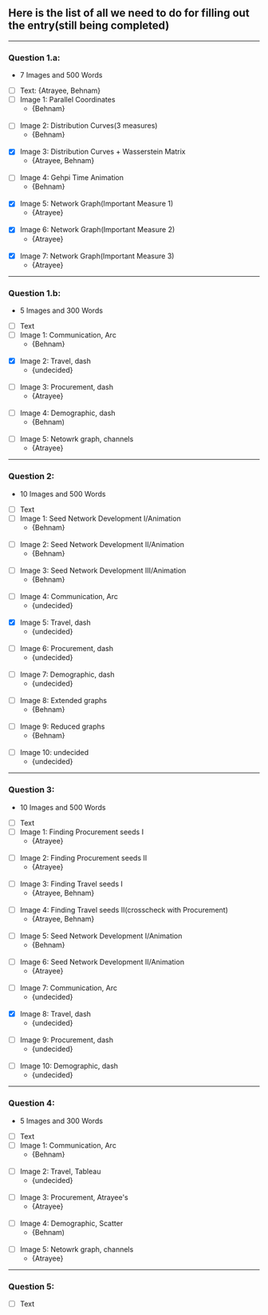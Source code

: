 ## Here is the list of all we need to do for filling out the entry(still being completed)
---------------------------
### Question 1.a:
* 7 Images and 500 Words

- [ ] Text:
    {Atrayee, Behnam}
- [ ] Image 1:  Parallel Coordinates
  * {Behnam}
<br/><br/>
- [ ] Image 2:  Distribution Curves(3 measures)
  * {Behnam}
<br/><br/>
- [x] Image 3:  Distribution Curves + Wasserstein Matrix
  * {Atrayee, Behnam}
<br/><br/>
- [ ] Image 4:  Gehpi Time Animation
  * {Behnam}
<br/><br/>
- [x] Image 5:  Network Graph(Important Measure 1)
  * {Atrayee}
<br/><br/>
- [x] Image 6:  Network Graph(Important Measure 2)
  * {Atrayee}
<br/><br/>
- [x] Image 7:  Network Graph(Important Measure 3)
  * {Atrayee}

---------------------------
### Question 1.b:
* 5 Images and 300 Words

- [ ] Text
- [ ] Image 1:  Communication, Arc
  * {Behnam}
<br/><br/>
- [x] Image 2:  Travel, dash
  * {undecided}
<br/><br/>
- [ ] Image 3:  Procurement, dash
  * {Atrayee}
<br/><br/>
- [ ] Image 4:  Demographic, dash
  * {Behnam)
<br/><br/>
- [ ] Image 5:  Netowrk graph, channels
  * {Atrayee}

---------------------------
### Question 2:
* 10 Images and 500 Words

- [ ] Text
- [ ] Image 1:  Seed Network Development I/Animation
  * {Behnam}
<br/><br/>
- [ ] Image 2:  Seed Network Development II/Animation
  * {Behnam}
<br/><br/>
- [ ] Image 3:  Seed Network Development III/Animation
  * {Behnam}
<br/><br/>
- [ ] Image 4:   Communication, Arc
  * {undecided}
<br/><br/>
- [x] Image 5:  Travel, dash
  * {undecided}
<br/><br/>
- [ ] Image 6:  Procurement, dash
  * {undecided}
<br/><br/>
- [ ] Image 7:  Demographic, dash
  * {undecided}
<br/><br/>
- [ ] Image 8:  Extended graphs
  * {Behnam}
<br/><br/>
- [ ] Image 9:  Reduced graphs
  * {Behnam}
<br/><br/>
- [ ] Image 10: undecided
  * {undecided}

---------------------------
### Question 3:
* 10 Images and 500 Words

- [ ] Text
- [ ] Image 1:  Finding Procurement seeds I
  * {Atrayee}
<br/><br/>
- [ ] Image 2:  Finding Procurement seeds II
  * {Atrayee}
<br/><br/>
- [ ] Image 3:  Finding Travel seeds I
  * {Atrayee, Behnam}
<br/><br/>
- [ ] Image 4:  Finding Travel seeds II(crosscheck with Procurement)
  * {Atrayee, Behnam}
<br/><br/>
- [ ] Image 5:  Seed Network Development I/Animation
  * {Behnam}
<br/><br/>
- [ ] Image 6:  Seed Network Development II/Animation
  * {Atrayee}
<br/><br/>
- [ ] Image 7:  Communication, Arc
  * {undecided}
<br/><br/>
- [x] Image 8:  Travel, dash
  * {undecided}
<br/><br/>
- [ ] Image 9:  Procurement, dash
  * {undecided}
<br/><br/>
- [ ] Image 10: Demographic, dash
  * {undecided}

---------------------------
### Question 4:
* 5 Images and 300 Words

- [ ] Text
- [ ] Image 1:  Communication, Arc
  * {Behnam}
<br/><br/>
- [ ] Image 2:  Travel, Tableau
  * {undecided}
<br/><br/>
- [ ] Image 3:  Procurement, Atrayee's
  * {Atrayee}
<br/><br/>
- [ ] Image 4:  Demographic, Scatter
  * {Behnam)
<br/><br/>
- [ ] Image 5:  Netowrk graph, channels
  * {Atrayee}

---------------------------
### Question 5:

- [ ] Text
